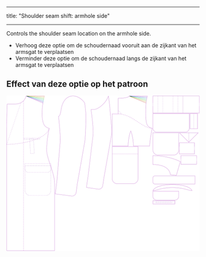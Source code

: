 - - -
title: "Shoulder seam shift: armhole side"
- - -

Controls the shoulder seam location on the armhole side.

- Verhoog deze optie om de schoudernaad vooruit aan de zijkant van het armsgat te verplaatsen
- Verminder deze optie om de schoudernaad langs de zijkant van het armsgat te verplaatsen

## Effect van deze optie op het patroon

![This image shows the effect of this option by superimposing several variants that have a different value for this option](carlton_s3armhole_sample.svg "Effect of this option on the pattern")
